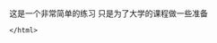 <!DOCTYPE html>
<html>
<head>
 <meta charest="UTF-8">
  <title> newbies practice </title>
    </head>

<body>
  <p1>这是一个非常简单的练习</p1>
  <p2>只是为了大学的课程做一些准备</p2>
   </body>
    
    </html>
